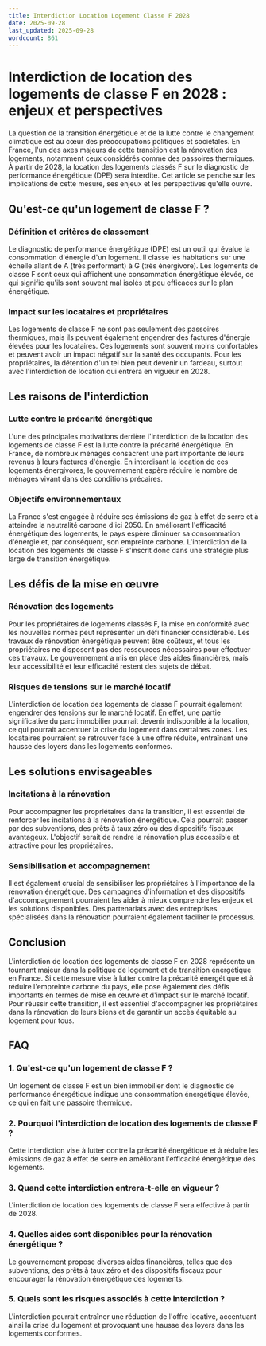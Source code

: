 ```yaml
---
title: Interdiction Location Logement Classe F 2028
date: 2025-09-28
last_updated: 2025-09-28
wordcount: 861
---
```


# Interdiction de location des logements de classe F en 2028 : enjeux et perspectives

La question de la transition énergétique et de la lutte contre le changement climatique est au cœur des préoccupations politiques et sociétales. En France, l'un des axes majeurs de cette transition est la rénovation des logements, notamment ceux considérés comme des passoires thermiques. À partir de 2028, la location des logements classés F sur le diagnostic de performance énergétique (DPE) sera interdite. Cet article se penche sur les implications de cette mesure, ses enjeux et les perspectives qu'elle ouvre.

## Qu'est-ce qu'un logement de classe F ?

### Définition et critères de classement

Le diagnostic de performance énergétique (DPE) est un outil qui évalue la consommation d'énergie d'un logement. Il classe les habitations sur une échelle allant de A (très performant) à G (très énergivore). Les logements de classe F sont ceux qui affichent une consommation énergétique élevée, ce qui signifie qu'ils sont souvent mal isolés et peu efficaces sur le plan énergétique.

### Impact sur les locataires et propriétaires

Les logements de classe F ne sont pas seulement des passoires thermiques, mais ils peuvent également engendrer des factures d'énergie élevées pour les locataires. Ces logements sont souvent moins confortables et peuvent avoir un impact négatif sur la santé des occupants. Pour les propriétaires, la détention d'un tel bien peut devenir un fardeau, surtout avec l'interdiction de location qui entrera en vigueur en 2028.

## Les raisons de l'interdiction

### Lutte contre la précarité énergétique

L'une des principales motivations derrière l'interdiction de la location des logements de classe F est la lutte contre la précarité énergétique. En France, de nombreux ménages consacrent une part importante de leurs revenus à leurs factures d'énergie. En interdisant la location de ces logements énergivores, le gouvernement espère réduire le nombre de ménages vivant dans des conditions précaires.

### Objectifs environnementaux

La France s'est engagée à réduire ses émissions de gaz à effet de serre et à atteindre la neutralité carbone d'ici 2050. En améliorant l'efficacité énergétique des logements, le pays espère diminuer sa consommation d'énergie et, par conséquent, son empreinte carbone. L'interdiction de la location des logements de classe F s'inscrit donc dans une stratégie plus large de transition énergétique.

## Les défis de la mise en œuvre

### Rénovation des logements

Pour les propriétaires de logements classés F, la mise en conformité avec les nouvelles normes peut représenter un défi financier considérable. Les travaux de rénovation énergétique peuvent être coûteux, et tous les propriétaires ne disposent pas des ressources nécessaires pour effectuer ces travaux. Le gouvernement a mis en place des aides financières, mais leur accessibilité et leur efficacité restent des sujets de débat.

### Risques de tensions sur le marché locatif

L'interdiction de location des logements de classe F pourrait également engendrer des tensions sur le marché locatif. En effet, une partie significative du parc immobilier pourrait devenir indisponible à la location, ce qui pourrait accentuer la crise du logement dans certaines zones. Les locataires pourraient se retrouver face à une offre réduite, entraînant une hausse des loyers dans les logements conformes.

## Les solutions envisageables

### Incitations à la rénovation

Pour accompagner les propriétaires dans la transition, il est essentiel de renforcer les incitations à la rénovation énergétique. Cela pourrait passer par des subventions, des prêts à taux zéro ou des dispositifs fiscaux avantageux. L'objectif serait de rendre la rénovation plus accessible et attractive pour les propriétaires.

### Sensibilisation et accompagnement

Il est également crucial de sensibiliser les propriétaires à l'importance de la rénovation énergétique. Des campagnes d'information et des dispositifs d'accompagnement pourraient les aider à mieux comprendre les enjeux et les solutions disponibles. Des partenariats avec des entreprises spécialisées dans la rénovation pourraient également faciliter le processus.

## Conclusion

L'interdiction de location des logements de classe F en 2028 représente un tournant majeur dans la politique de logement et de transition énergétique en France. Si cette mesure vise à lutter contre la précarité énergétique et à réduire l'empreinte carbone du pays, elle pose également des défis importants en termes de mise en œuvre et d'impact sur le marché locatif. Pour réussir cette transition, il est essentiel d'accompagner les propriétaires dans la rénovation de leurs biens et de garantir un accès équitable au logement pour tous.

## FAQ

### 1. Qu'est-ce qu'un logement de classe F ?

Un logement de classe F est un bien immobilier dont le diagnostic de performance énergétique indique une consommation énergétique élevée, ce qui en fait une passoire thermique.

### 2. Pourquoi l'interdiction de location des logements de classe F ?

Cette interdiction vise à lutter contre la précarité énergétique et à réduire les émissions de gaz à effet de serre en améliorant l'efficacité énergétique des logements.

### 3. Quand cette interdiction entrera-t-elle en vigueur ?

L'interdiction de location des logements de classe F sera effective à partir de 2028.

### 4. Quelles aides sont disponibles pour la rénovation énergétique ?

Le gouvernement propose diverses aides financières, telles que des subventions, des prêts à taux zéro et des dispositifs fiscaux pour encourager la rénovation énergétique des logements.

### 5. Quels sont les risques associés à cette interdiction ?

L'interdiction pourrait entraîner une réduction de l'offre locative, accentuant ainsi la crise du logement et provoquant une hausse des loyers dans les logements conformes.